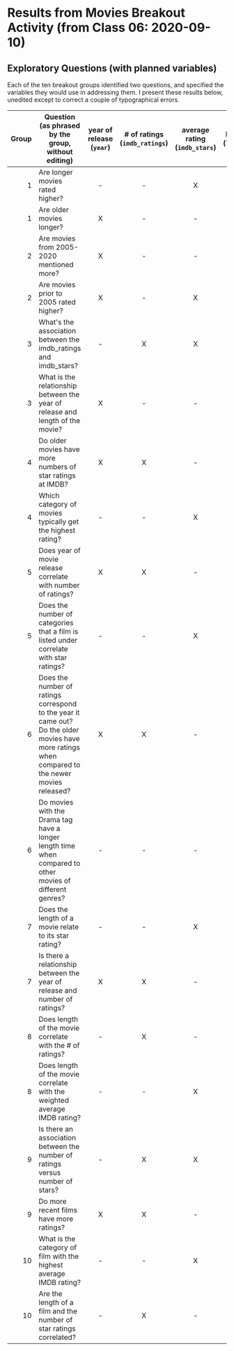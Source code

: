 # Results from Movies Breakout Activity (from Class 06: 2020-09-10)

## Exploratory Questions (with planned variables)

Each of the ten breakout groups identified two questions, and specified the variables they would use in addressing them. I present these results below, unedited except to correct a couple of typographical errors.

Group | Question (as phrased by the group, without editing) | year of release (`year`) | # of ratings (`imdb_ratings`) | average rating (`imdb_stars`) | length (`length`) | categories (`imdb_categories`)
---: | ------------------------------------- | :---: | :---: | :---: | :---: | :---:  
1 | Are longer movies rated higher? | - | - | X | X | -
1 | Are older movies longer? | X | - | - | X | -
2 | Are movies from 2005-2020 mentioned more? | X | - | - | - | -
2 | Are movies prior to 2005 rated higher? | X | - | X | - | -
3 | What's the association between the imdb_ratings and imdb_stars? | - | X | X | - | -
3 | What is the relationship between the year of release and length of the movie? | X | - | - | X | -
4 | Do older movies have more numbers of star ratings at IMDB? | X | X | - | - | -
4 | Which category of movies typically get the highest rating? | - | - | X | - | X
5 | Does year of movie release correlate with number of ratings? | X | X | - | - | -
5 | Does the number of categories that a film is listed under correlate with star ratings? | - | - | X | - | X
6 | Does the number of ratings correspond to the year it came out? Do the older movies have more ratings when compared to the newer movies released? | X | X | - | - | -
6 | Do movies with the Drama tag have a longer length time when compared to other movies of different genres? | - | - | - | X | X
7 | Does the length of a movie relate to its star rating? | - | - | X | X | -
7 | Is there a relationship between the year of release and number of ratings? | X | X | - | - | -
8 | Does length of the movie correlate with the # of ratings? | - | X | - | X | -
8 | Does length of the movie correlate with the weighted average IMDB rating? | - | - | X | X | -
9 | Is there an association between the number of ratings versus number of stars? | - | X | X | - | -
9 | Do more recent films have more ratings? | X | X | - | - | -
10 | What is the category of film with the highest average IMDB rating? | - | - | X | - | X
10 | Are the length of a film and the number of star ratings correlated?  | - | X | - | X | -
